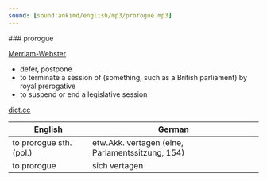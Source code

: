```yaml
---
sound: [sound:ankimd/english/mp3/prorogue.mp3]
---
```


\### prorogue

[Merriam-Webster](https://www.merriam-webster.com/dictionary/prorogue)

- defer, postpone
- to terminate a session of (something, such as a British parliament) by royal prerogative
- to suspend or end a legislative session

[dict.cc](https://www.dict.cc/prorogue)

| English        | German       |
| -------------- | ------------ |
| to prorogue sth. (pol.) | etw.Akk. vertagen (eine, Parlamentssitzung, 154) |
| to prorogue | sich vertagen |
